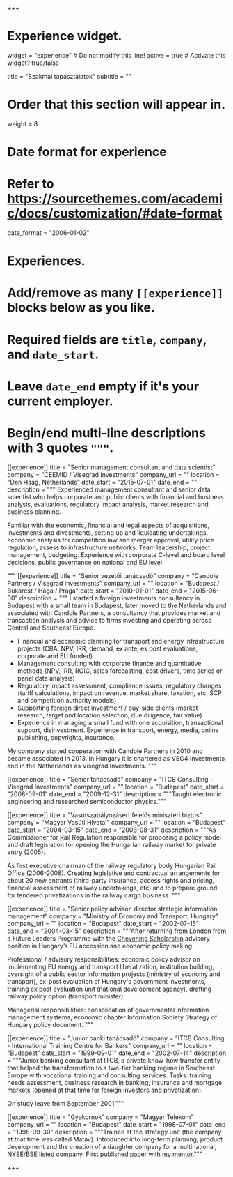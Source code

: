 +++
# Experience widget.
widget = "experience"  # Do not modify this line!
active = true  # Activate this widget? true/false

title = "Szakmai tapasztalatok"
subtitle = ""

# Order that this section will appear in.
weight = 8

# Date format for experience
#   Refer to https://sourcethemes.com/academic/docs/customization/#date-format
date_format = "2006-01-02"

# Experiences.
#   Add/remove as many `[[experience]]` blocks below as you like.
#   Required fields are `title`, `company`, and `date_start`.
#   Leave `date_end` empty if it's your current employer.
#   Begin/end multi-line descriptions with 3 quotes `"""`.

[[experience]]
  title = "Senior management consultant and data scientist"
  company = "CEEMID / Visegrad Investments"
  company_url = ""
  location = "Den Haag, Netherlands"
  date_start = "2015-07-01"
  date_end = ""
  description = """
  Experienced management consultant and senior data scientist who helps corporate and public clients with financial and business analysis, evaluations, regulatory impact analysis, market research and business planning. 
  
  Familiar with the economic, financial and legal aspects of acquisitions, investments and divestments, setting up and liquidating undertakings, economic analysis for competition law and merger approval, utility price regulation, assess to infrastructure networks. Team leadership, project management, budgeting. Experience with corporate C-level and board level decisions, public governance on national and EU level.
  
  """
[[experience]]
  title = "Senior vezetői tanácsadó"
  company = "Candole Partners / Visegrad Investments"
  company_url = ""
  location = "Budapest / Bukarest / Hága / Prága"
  date_start = "2010-01-01"
  date_end = "2015-06-30"
  description = """
  I started a foreign investments consultancy in Budapest with a small team in Budapest, later moved to the Netherlands and associated with Candole Partners, a consultancy that provides market and transaction analysis and advice to firms investing and operating across Central and Southeast Europe.
  
- Financial and economic planning for transport and energy infrastructure projects (CBA, NPV, IRR, demand, ex ante, ex post evaluations, corporate and EU funded) 
- Management consulting with corporate finance and quantitative methods (NPV, IRR, ROIC, sales forecasting, cost drivers, time series or panel data analysis)
- Regulatory impact assessment, compliance issues, regulatory changes (tariff calculations, impact on revenue, market share, taxation, etc, SCP and competition authority models)
- Supporting foreign direct investment / buy-side clients (market research, target and location selection, due diligence, fair value)
- Experience in managing a small fund with one acquisition, transactional support, disinvestment.
Experience in transport, energy, media, online publishing, copyrights, insurance.

My company started cooperation with Candole Partners in 2010 and became associated in 2013.  In Hungary it is chartered as VSG4 Investments and in the Netherlands as Visegrad Investments.
  """

[[experience]]
  title = "Senior tanácsadó"
  company = "ITCB Consulting - Visegrad Investments"
  company_url = ""
  location = "Budapest"
  date_start = "2008-09-01"
  date_end = "2009-12-31"
  description = """Taught electronic engineering and researched semiconductor physics."""
  
  [[experience]]
  title = "Vasútszabályozásért felelős miniszteri biztos"
  company = "Magyar Vasúti Hivatal"
  company_url = ""
  location = "Budapest"
  date_start = "2004-03-15"
  date_end = "2008-08-31"
  description = """As Commissioner for Rail Regulation responsible for proposing a policy model and draft legislation for opening the Hungarian railway market for private entry (2005). 

As first executive chairman of the railway regulatory body Hungarian Rail Office (2006-2008). Creating legislative and contractual arrangements for about 20 new entrants (third-party insurance, access rights and pricing, financial assessment of railway undertakings, etc) and to prepare ground for tendered privatizations in the railway cargo business. """

[[experience]]
  title = "Senior policy advisor, director strategic information management"
  company = "Ministry of Economy and Transport, Hungary"
  company_url = ""
  location = "Budapest"
  date_start = "2002-07-15"
  date_end = "2004-03-15"
  description = """After returning from London from a Future Leaders Programme with the [Chevening Scholarship](https://www.chevening.org/) advisory position in Hungary’s EU accession and economic policy making. 

Professional / advisory responsibilities: economic policy advisor on implementing EU energy and transport liberalization, institution building, oversight of a public sector information projects (ministry of economy and transport), ex-post evaluation of Hungary's government investments, training ex post evaluation unit (national development agency), drafting railway policy option (transport minister) 

Managerial responsibilities: consolidation of governmental information management systems, economic chapter Information Society Strategy of Hungary policy document. """

[[experience]]
  title = "Junior banki tanácsadó"
  company = "ITCB Consulting - International Training Centre for Bankers"
  company_url = ""
  location = "Budapest"
  date_start = "1999-09-01"
  date_end = "2002-07-14"
  description = """Junior banking consultant at ITCB, a private know-how transfer entity that helped the transformation to a two-tier banking regime in Southeast Europe with vocational training and consulting services. Tasks: training needs assessment, business research in banking, insurance and mortgage markets (opened at that time for foreign investors and privatization). 
  
On study leave from September 2001."""
  

[[experience]]
  title = "Gyakornok"
  company = "Magyar Telekom"
  company_url = ""
  location = "Budapest"
  date_start = "1998-07-01"
  date_end = "1998-09-30"
  description = """Trainee at the strategy unit (the company at that time was called Matáv). Introduced into long-term planning, product development and the creation of a daughter company for a multinational, NYSE/BSE listed company. First published paper with my mentor."""
  
+++
